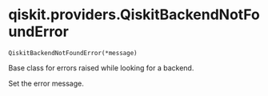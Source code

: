 # qiskit.providers.QiskitBackendNotFoundError

`QiskitBackendNotFoundError(*message)`

Base class for errors raised while looking for a backend.

Set the error message.
